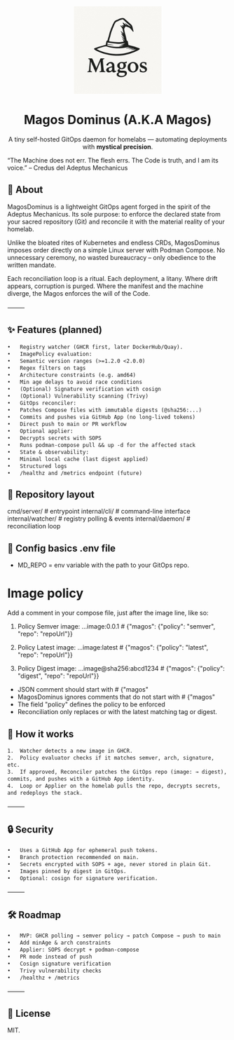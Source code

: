 <p align="center">
  <img src="./magos-logo.png" alt="Magos Dominus Logo" width="200"/>
</p>

<h1 align="center">Magos Dominus (A.K.A Magos)</h1>
<p align="center">
  A tiny self-hosted GitOps daemon for homelabs — automating deployments with <b>mystical precision</b>.
</p>

“The Machine does not err. The flesh errs. The Code is truth, and I am its voice.” – Credus del Adeptus Mechanicus

## 📜 About

MagosDominus is a lightweight GitOps agent forged in the spirit of the Adeptus Mechanicus. Its sole purpose: to enforce the declared state from your sacred repository (Git) and reconcile it with the material reality of your homelab.

Unlike the bloated rites of Kubernetes and endless CRDs, MagosDominus imposes order directly on a simple Linux server with Podman Compose. No unnecessary ceremony, no wasted bureaucracy – only obedience to the written mandate.

Each reconciliation loop is a ritual. Each deployment, a litany. Where drift appears, corruption is purged. Where the manifest and the machine diverge, the Magos enforces the will of the Code.

⸻

## ✨ Features (planned)
	•	Registry watcher (GHCR first, later DockerHub/Quay).
	•	ImagePolicy evaluation:
	•	Semantic version ranges (>=1.2.0 <2.0.0)
	•	Regex filters on tags
	•	Architecture constraints (e.g. amd64)
	•	Min age delays to avoid race conditions
	•	(Optional) Signature verification with cosign
	•	(Optional) Vulnerability scanning (Trivy)
	•	GitOps reconciler:
	•	Patches Compose files with immutable digests (@sha256:...)
	•	Commits and pushes via GitHub App (no long-lived tokens)
	•	Direct push to main or PR workflow
	•	Optional applier:
	•	Decrypts secrets with SOPS
	•	Runs podman-compose pull && up -d for the affected stack
	•	State & observability:
	•	Minimal local cache (last digest applied)
	•	Structured logs
	•	/healthz and /metrics endpoint (future)
  
## 📂 Repository layout

cmd/server/           # entrypoint
internal/cli/         # command-line interface
internal/watcher/     # registry polling & events
internal/daemon/      # reconciliation loop     

## 🔑 Config basics .env file
* MD_REPO = env variable with the path to your GitOps repo.

# Image policy
Add a comment in your compose file, just after the image line, like so:

1. Policy Semver 
image: ...image:0.0.1 # {"magos": {"policy": "semver", "repo": "repoUrl"}}

2. Policy Latest
image: ...image:latest # {"magos": {"policy": "latest", "repo": "repoUrl"}}

3. Policy Digest
image: ...image@sha256:abcd1234 # {"magos": {"policy": "digest", "repo": "repoUrl"}}

* JSON comment should start with # {"magos"
* MagosDominus ignores comments that do not start with # {"magos"
* The field "policy" defines the policy to be enforced
* Reconciliation only replaces <tag> or <digest> with the latest matching tag or digest.

## 🚀 How it works
	1.	Watcher detects a new image in GHCR.
	2.	Policy evaluator checks if it matches semver, arch, signature, etc.
	3.	If approved, Reconciler patches the GitOps repo (image: → digest), commits, and pushes with a GitHub App identity.
	4.	Loop or Applier on the homelab pulls the repo, decrypts secrets, and redeploys the stack.

⸻

## 🔒 Security
	•	Uses a GitHub App for ephemeral push tokens.
	•	Branch protection recommended on main.
	•	Secrets encrypted with SOPS + age, never stored in plain Git.
	•	Images pinned by digest in GitOps.
	•	Optional: cosign for signature verification.

⸻

## 🛠️ Roadmap
	•	MVP: GHCR polling → semver policy → patch Compose → push to main
	•	Add minAge & arch constraints
	•	Applier: SOPS decrypt + podman-compose
	•	PR mode instead of push
	•	Cosign signature verification
	•	Trivy vulnerability checks
	•	/healthz + /metrics

⸻

## 📜 License

MIT.
